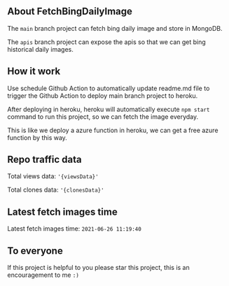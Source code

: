 ## About FetchBingDailyImage

The `main` branch project can fetch bing daily image and store in MongoDB.

The `apis` branch project can expose the apis so that we can get bing historical daily images.

## How it work

Use schedule Github Action to automatically update readme.md file to trigger the Github Action to deploy main branch project to heroku.

After deploying in heroku, heroku will automatically execute `npm start` command to run this project, so we can fetch the image everyday.

This is like we deploy a azure function in heroku, we can get a free azure function by this way.

## Repo traffic data

Total views data: `'{viewsData}'`

Total clones data: `'{clonesData}'`

## Latest fetch images time

Latest fetch images time: `2021-06-26 11:19:40`

## To everyone

If this project is helpful to you please star this project, this is an encouragement to me `:)`



